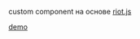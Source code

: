 custom component на основе [riot.js](https://riot.js.org/)

[demo](https://andrey-pavlenko.github.io/custom-components/)
